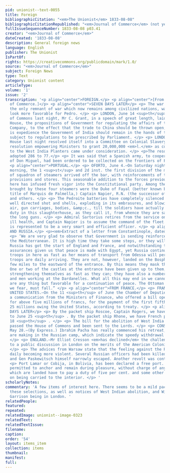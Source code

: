 ```yaml
---
pid: unionist--text-0055
title: Foreign
bibliographicCitation: "<em>The Unionist</em> 1833-08-08"
bibliographicCitationRepublished: "<em>Journal of Commerce</em> (not yet researched)"
fullIssueSequenceNumber: 1833-08-08 p03.41
creator: "<em>Journal of Commerce</em>"
dateCreated: '1833-08-08'
description: General foreign news
language: English
publisher: The Unionist
IsPartOf: 
rights: https://creativecommons.org/publicdomain/mark/1.0/
source: "<em>Journal of Commerce</em>"
subject: Foreign News
type: Text
category: Unionist content
articleType: 
volume: '1'
issue: '2'
transcription: '<p align="center">FOREIGN.</p> <p align="center">[From the Journal
  of Commerce.]</p> <p align="center">SEVEN DAYS LATER</p> <p> The war in Portugal,
  the only remnant of war which now remains among civilized nations, was getting to
  look more favorable for Pedro. </p> <p> LONDON, June 14 <sup>th</sup> .—In the House
  of Commons last night, Mr C. Grant, in a speech of great length, laid before the
  House, the propositions of Government for regulating the affairs of the East India
  Company, to the effect that the trade to China should be thrown open; and that it
  is expedience the Government of India should remain in the hands of the Company
  subject to regulations to be prescribed by Parliament. </p> <p> LONDON, June 12.—The
  House last night resolved itself into a Committee on Colonial Slavery, when the
  resolution empowering Ministers to grant 20,000,000 <em>l.</em> as compensation
  to the West India Planters came under consideration. </p> <p>The resolution was
  adopted 286 to 77.</p> <p> It was said that a Spanish army, to cooperate with that
  of Don Miguel, had been ordered to be collected on the frontiers of Portugal. </p>
  <p align="center">PORTUGAL.</p> <p> OFORTO, June 4.—On Saturday night and Sunday
  morning, the 1 <sup>st</sup> and 2d inst. the first division of the much talked
  of squadron of steamers arrived off the bar, with reinforcements of troops, money,
  provisions and stores. This seasonable addition to the forces previously collected
  here has infused fresh vigor into the Constitutional party. Among the passengers
  brought by these four steamers were the Duke of Fayal (better known by nis former
  title of Marquis de Palmella,) Captain Napier, R.N. (the successor of Admiral Sartorius,)
  and others. </p> <p> The Pedroite batteries have completely silenced the Gaya by
  well directed shot and shells, exploding in its embrasures, and blowing into the
  air, gun carriages, bodies, &amp;c., till the soldiers have actually refused doing
  duty in this slaughterhouse, as they call it, from whence they are said to remove
  the long guns. </p> <p> Admiral Sartorius retires from the service on account of
  ill health, and Captain Napier is to assume the command of the fleet. The latter
  is represented to be a very smart and efficient officer. </p> <p align="center">TURKEY
  AND RUSSIA.</p> <p><em>Extract of a letter from Constantinople, dated May 22</em></p>
  <p> ‘We are very glad to observe that Government is sending reinforcements into
  the Mediterranean. It is high time they take some steps, or they will be too late.
  Russia has got the start of England and France, and notwithstanding the continued
  assurances given us that peace is made with Egypt, yet Russia continues pouring
  troops in here as fast as her means of transport from Odessa will permit; fresh
  troops are daily arriving. They are not, however, landed on the Bosphorus, but a
  few miles to the eastward of the entrance. By this means they mask their numbers.
  One or two of the castles at the entrance have been given up to them, and they are
  strengthening themselves as fast as they can; they have also a number of engineers
  and men working at the Dardanelles. What all this may end in we cannot say; appearances
  are any thing but favorable for a continuation of peace. The Ottoman Government,
  we fear, must fall.” </p> <p align="center">FROM FRANCE.</p> <p> FRANCE AND THE
  UNITED STATES.—On the 11 <sup>th</sup> of June the Chamber of Deputies received
  a communication from the Ministers of Finance, who offered a bill opening a credit
  for above five millions of francs, for the payment of the first fifth part of the
  25 millions owing the United States, according to treaty. </p> <p align="center">TEN
  DAYS LATER</p> <p> By the packet ship Roscoe, Captain Rogers, we have English papers
  to June 25 <sup>th</sup> . By the packet ship Rhone, we have French papers to June
  18 <sup>th</sup> . </p> <p> The bill for the abolition of West India Slavery has
  passed the House of Commons and been sent to the Lords. </p> <p> CONSTANTINOPLE,
  May 28.—(By Express.) Ibrahim Pacha has really commenced his retreat, and preparations
  are making in the Russian camp, which indicate the speedy withdrawal of the troops.
  </p> <p> ENGLAND.—Mr Elliot Cresson <em>has declined</em> the challenge of Mr. Garrison
  to a public discussion in London on the merits of the American Colonization society.
  </p> <p> The advices from Warsaw state that the feeling against the Russians was
  daily becoming more violent. Several Russian officers had been killed in the streets,
  and Gen Paskewitsch himself narrowly escaped. Another revolt was contemplated. </p>
  <p> Port Lamar or Cobija, in Bolivia, has been declared a free port. Vessels are
  permitted to anchor and remain during pleasure, without charge of any kind. Goods
  which are landed have to pay a duty of five per cent. and some other small rates
  on being carried to the interior. </p> '
scholarlyNotes: 
commentary: 'A few items of interest here. There seems to be a mild pacifism throughout
  these selections, as well as notices of West Indian abolition, and William Lloyd
  Garrison being in London. '
relatedPeople: 
featured: 
repeated: 
relatedImage: unionist--image-0323
relatedText: 
relatedTextIssue: 
filename: 
caption: 
order: '54'
layout: items_item
collection: items
thumbnail: 
manifest: 
full: 
---
```


